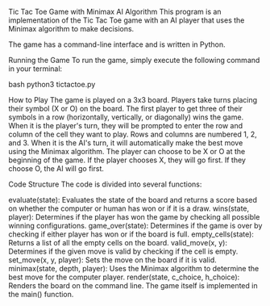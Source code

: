 Tic Tac Toe Game with Minimax AI Algorithm
This program is an implementation of the Tic Tac Toe game with an AI player that uses the Minimax algorithm to make decisions.

The game has a command-line interface and is written in Python.

Running the Game
To run the game, simply execute the following command in your terminal:

bash
python3 tictactoe.py

How to Play
The game is played on a 3x3 board. Players take turns placing their symbol (X or O) on the board. The first player to get three of their symbols in a row (horizontally, vertically, or diagonally) wins the game.
When it is the player's turn, they will be prompted to enter the row and column of the cell they want to play. Rows and columns are numbered 1, 2, and 3.
When it is the AI's turn, it will automatically make the best move using the Minimax algorithm.
The player can choose to be X or O at the beginning of the game. If the player chooses X, they will go first. If they choose O, the AI will go first.

Code Structure
The code is divided into several functions:

evaluate(state): Evaluates the state of the board and returns a score based on whether the computer or human has won or if it is a draw.
wins(state, player): Determines if the player has won the game by checking all possible winning configurations.
game_over(state): Determines if the game is over by checking if either player has won or if the board is full.
empty_cells(state): Returns a list of all the empty cells on the board.
valid_move(x, y): Determines if the given move is valid by checking if the cell is empty.
set_move(x, y, player): Sets the move on the board if it is valid.
minimax(state, depth, player): Uses the Minimax algorithm to determine the best move for the computer player.
render(state, c_choice, h_choice): Renders the board on the command line.
The game itself is implemented in the main() function.
